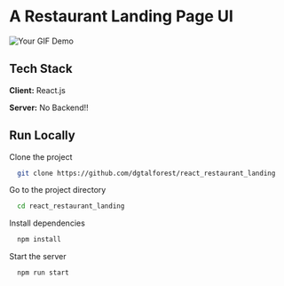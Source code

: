 # A Restaurant Landing Page UI

<img src="bistro.gif" alt="Your GIF Demo" />

## Tech Stack

**Client:** React.js

**Server:** No Backend!!

## Run Locally

Clone the project

```bash
  git clone https://github.com/dgtalforest/react_restaurant_landing
```

Go to the project directory

```bash
  cd react_restaurant_landing
```

Install dependencies

```bash
  npm install
```

Start the server

```bash
  npm run start
```

